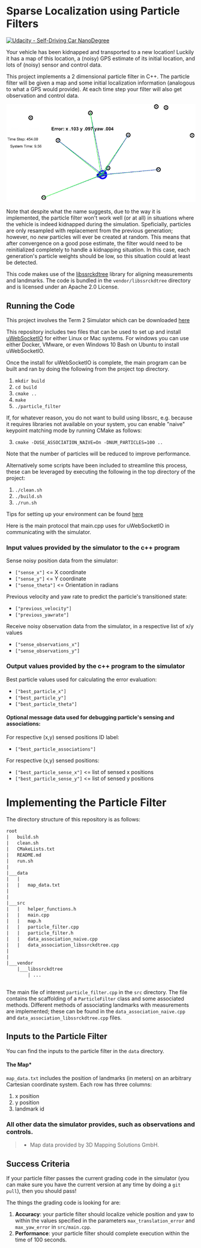 # Sparse Localization using Particle Filters

[![Udacity - Self-Driving Car NanoDegree](https://s3.amazonaws.com/udacity-sdc/github/shield-carnd.svg)](http://www.udacity.com/drive)

Your vehicle has been kidnapped and transported to a new location! Luckily it has a map of this location, a (noisy) 
GPS estimate of its initial location, and lots of (noisy) sensor and control data.

This project implements a 2 dimensional particle filter in C++. The particle filter will be given a map and some initial
localization information (analogous to what a GPS would provide). At each time step your filter will also get 
observation and control data.

![Screenshot](images/screenshot.png)

Note that despite what the name suggests, due to the way it is implemented, the particle filter won't work well (or at all) in situations 
where the vehicle is indeed kidnapped during the simulation. Speficially, particles are only resampled with replacement from the
previous generation; however, no _new_ particles will ever be created at random. This means that after convergence on a good pose
estimate, the filter would need to be reinitialized completely to handle a kidnapping situation. In this case, each generation's particle
weights should be low, so this situation could at least be detected.

This code makes use of the [libssrckdtree](https://www.savarese.com/software/libssrckdtree/) library
for aligning measurements and landmarks. The code is bundled in the `vendor/libssrckdtree` directory
and is licensed under an Apache 2.0 License.

## Running the Code
This project involves the Term 2 Simulator which can be downloaded [here](https://github.com/udacity/self-driving-car-sim/releases)

This repository includes two files that can be used to set up and install [uWebSocketIO](https://github.com/uNetworking/uWebSockets) 
for either Linux or Mac systems. For windows you can use either Docker, VMware, or even Windows 10 Bash on Ubuntu to
install uWebSocketIO.

Once the install for uWebSocketIO is complete, the main program can be built and ran by doing the following from the 
project top directory.

1. `mkdir build`
2. `cd build`
3. `cmake ..`
4. `make`
5. `./particle_filter`


If, for whatever reason, you do not want to build using libssrc, e.g. because it requires libraries not available on your system, you can enable "naive"
keypoint matching mode by running CMake as follows:

3. `cmake -DUSE_ASSOCIATION_NAIVE=On -DNUM_PARTICLES=100 ..`

Note that the number of particles will be reduced to improve performance.

Alternatively some scripts have been included to streamline this process, these can be leveraged by executing the following in the top directory of the project:

1. `./clean.sh`
2. `./build.sh`
3. `./run.sh`

Tips for setting up your environment can be found [here](https://classroom.udacity.com/nanodegrees/nd013/parts/40f38239-66b6-46ec-ae68-03afd8a601c8/modules/0949fca6-b379-42af-a919-ee50aa304e6a/lessons/f758c44c-5e40-4e01-93b5-1a82aa4e044f/concepts/23d376c7-0195-4276-bdf0-e02f1f3c665d)

Here is the main protocol that main.cpp uses for uWebSocketIO in communicating with the simulator.

### Input values provided by the simulator to the c++ program

Sense noisy position data from the simulator:

* `["sense_x"]` <= X coordinate 
* `["sense_y"]` <= Y coordinate
* `["sense_theta"]` <= Orientation in radians

Previous velocity and yaw rate to predict the particle's transitioned state:

* `["previous_velocity"]` 
* `["previous_yawrate"]`

Receive noisy observation data from the simulator, in a respective list of x/y values

* `["sense_observations_x"]`
* `["sense_observations_y"]`


### Output values provided by the c++ program to the simulator

Best particle values used for calculating the error evaluation:

* `["best_particle_x"]`
* `["best_particle_y"]`
* `["best_particle_theta"]`

#### Optional message data used for debugging particle's sensing and associations:

For respective (x,y) sensed positions ID label:

* `["best_particle_associations"]`

For respective (x,y) sensed positions:

* `["best_particle_sense_x"]` <= list of sensed x positions
* `["best_particle_sense_y"]` <= list of sensed y positions


# Implementing the Particle Filter
The directory structure of this repository is as follows:

```
root
|   build.sh
|   clean.sh
|   CMakeLists.txt
|   README.md
|   run.sh
|
|___data
|   |   
|   |   map_data.txt
|   
|   
|___src
|   |   helper_functions.h
|   |   main.cpp
|   |   map.h
|   |   particle_filter.cpp
|   |   particle_filter.h
|   |   data_association_naive.cpp
|   |   data_association_libssrckdtree.cpp
|   
|   
|___vendor
    |___libssrckdtree
        | ...
    
```

The main file of interest `particle_filter.cpp` in the `src` directory. 
The file contains the scaffolding of a `ParticleFilter` class and some associated methods. Different methods of
associating landmarks with measurements are implemented; these can be found in the `data_association_naive.cpp` and
`data_association_libssrckdtree.cpp` files.

## Inputs to the Particle Filter
You can find the inputs to the particle filter in the `data` directory.

#### The Map*
`map_data.txt` includes the position of landmarks (in meters) on an arbitrary Cartesian coordinate system. 
Each row has three columns:

1. x position
2. y position
3. landmark id

### All other data the simulator provides, such as observations and controls.

> * Map data provided by 3D Mapping Solutions GmbH.

## Success Criteria
If your particle filter passes the current grading code in the simulator (you can make sure you have the current
version at any time by doing a `git pull`), then you should pass!

The things the grading code is looking for are:

1. **Accuracy**: your particle filter should localize vehicle position and yaw to within the values specified in the parameters `max_translation_error` and `max_yaw_error` in `src/main.cpp`.
2. **Performance**: your particle filter should complete execution within the time of 100 seconds.
